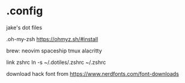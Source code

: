 # .config
jake's dot files

.oh-my-zsh
https://ohmyz.sh/#install

brew:
neovim
spaceship
tmux
alacritty

link zshrc 
ln -s ~/.dotiles/.zshrc ~/.zshrc

download hack font from
https://www.nerdfonts.com/font-downloads
